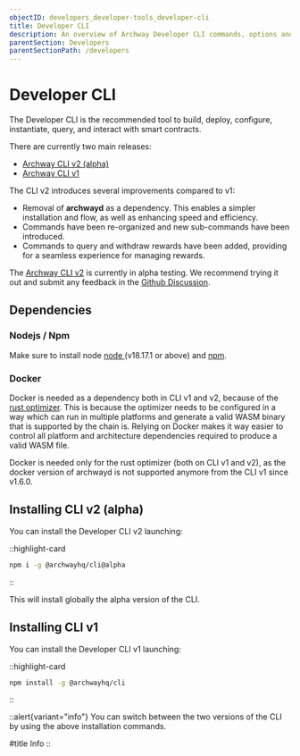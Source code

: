 ```yaml
---
objectID: developers_developer-tools_developer-cli
title: Developer CLI
description: An overview of Archway Developer CLI commands, options and usage
parentSection: Developers
parentSectionPath: /developers
---
```


# Developer CLI

The Developer CLI is the recommended tool to build, deploy, configure, instantiate, query, and interact with smart contracts. 

There are currently two main releases:


- [Archway CLI v2 (alpha)](/developers/developer-tools/developer-cli/developer-cli-v2)
- [Archway CLI v1](/developers/developer-tools/developer-cli/developer-cli-v1)


The CLI v2 introduces several improvements compared to v1:
- Removal of **archwayd** as a dependency. This enables a simpler installation and flow, as well as enhancing speed and efficiency.
- Commands have been re-organized and new sub-commands have been introduced.
- Commands to query and withdraw rewards have been added, providing for a seamless experience for managing rewards.


The <a href="https://www.npmjs.com/package/@archwayhq/cli/v/2.0.0-alpha.1" target="_blank" >Archway CLI v2</a> is currently in alpha testing. We recommend trying it out and submit any feedback in the <a href="https://github.com/archway-network/archway-cli/discussions/210" target="_blank" >Github Discussion</a>.

## Dependencies

### Nodejs / Npm

Make sure to install node <a href="https://nodejs.org/en" target="_blank" >node </a> (v18.17.1 or above) and <a href="https://www.npmjs.com/" target="_blank" >npm</a>.


### Docker

Docker is needed as a dependency both in CLI v1 and v2, because of the <a href="https://github.com/CosmWasm/rust-optimizer" target="_blank" >rust optimizer</a>. This is because the optimizer needs to be configured in a way which can run in multiple platforms and generate a valid WASM binary that is supported by the chain is. Relying on Docker makes it way easier to control all platform and architecture dependencies required to produce a valid WASM file.

Docker is needed only for the rust optimizer (both on CLI v1 and v2), as the docker version of archwayd is not supported anymore from the CLI v1 since v1.6.0.



## Installing CLI v2 (alpha)

You can install the Developer CLI v2 launching:

::highlight-card

```bash
npm i -g @archwayhq/cli@alpha
```

::

This will install globally the alpha version of the CLI.

## Installing CLI v1

You can install the Developer CLI v1 launching:

::highlight-card

```bash
npm install -g @archwayhq/cli
```

::




::alert{variant="info"}
You can switch between the two versions of the CLI by using the above installation commands.

#title
Info
::

